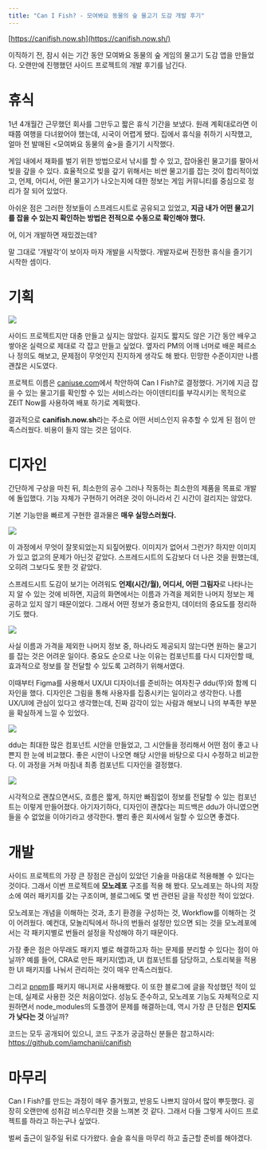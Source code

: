 ```yaml
---
title: "Can I Fish? - 모여봐요 동물의 숲 물고기 도감 개발 후기"
---
```


[https://canifish.now.sh](https://canifish.now.sh/)

이직하기 전, 잠시 쉬는 기간 동안 모여봐요 동물의 숲 게임의 물고기 도감 앱을 만들었다. 오랜만에 진행했던 사이드 프로젝트의 개발 후기를 남긴다.

# 휴식

1년 4개월간 근무했던 회사를 그만두고 짧은 휴식 기간을 보냈다. 원래 계획대로라면 이때쯤 여행을 다녀왔어야 했는데, 시국이 어렵게 됐다. 집에서 휴식을 취하기 시작했고, 얼마 전 발매된 <모여봐요 동물의 숲>을 즐기기 시작했다.

게임 내에서 재화를 벌기 위한 방법으로서 낚시를 할 수 있고, 잡아올린 물고기를 팔아서 빚을 갚을 수 있다. 효율적으로 빚을 갚기 위해서는 비싼 물고기를 잡는 것이 합리적이었고, 언제, 어디서, 어떤 물고기가 나오는지에 대한 정보는 게임 커뮤니티를 중심으로 정리가 잘 되어 있었다.

아쉬운 점은 그러한 정보들이 스프레드시트로 공유되고 있었고, **지금 내가 어떤 물고기를 잡을 수 있는지 확인하는 방법은 전적으로 수동으로 확인해야 했다.**

어, 이거 개발하면 재밌겠는데?

말 그대로 '개발각'이 보이자 마자 개발을 시작했다. 개발자로써 진정한 휴식을 즐기기 시작한 셈이다.

# **기획**

![](b079676e-35ad-421f-8166-da6b06fdd50e_1.png)

사이드 프로젝트지만 대충 만들고 싶지는 않았다. 길지도 짧지도 않은 기간 동안 배우고 쌓아온 실력으로 제대로 각 잡고 만들고 싶었다. 옆자리 PM의 어깨 너머로 배운 페르소나 정의도 해보고, 문제점이 무엇인지 진지하게 생각도 해 봤다. 민망한 수준이지만 나름 괜찮은 시도였다.

프로젝트 이름은 [caniuse.com](https://caniuse.com/)에서 착안하여 Can I Fish?로 결정했다. 거기에 지금 잡을 수 있는 물고기를 확인할 수 있는 서비스라는 아이덴티티를 부각시키는 목적으로 ZEIT Now를 사용하여 배포 하기로 계획했다.

결과적으로 **canifish.now.sh**라는 주소로 어떤 서비스인지 유추할 수 있게 된 점이 만족스러웠다. 비용이 들지 않는 것은 덤이다.

# 디자인

간단하게 구상을 마친 뒤, 최소한의 공수 그러나 작동하는 최소한의 제품을 목표로 개발에 돌입했다. 기능 자체가 구현하기 어려운 것이 아니라서 긴 시간이 걸리지는 않았다.

기본 기능만을 빠르게 구현한 결과물은 **매우 실망스러웠다.**

![](9cc15b38-db7a-4359-93ac-f903bf1aa835_2.png)

이 과정에서 무엇이 잘못되었는지 되짚어봤다. 이미지가 없어서 그런가? 하지만 이미지가 있고 없고의 문제가 아닌것 같았다. 스프레드시트의 도감보다 더 나은 것을 원했는데, 오히려 그보다도 못한 것 같았다.

스프레드시트 도감이 보기는 어려워도 **언제(시간/월), 어디서, 어떤 그림자**로 나타나는지 알 수 있는 것에 비하면, 지금의 화면에서는 이름과 가격을 제외한 나머지 정보는 제공하고 있지 않기 때문이었다. 그래서 어떤 정보가 중요한지, 데이터의 중요도를 정리하기도 했다.

![](8865718c-fac8-4273-892e-fc9b9250f7ad_3.png)

사실 이름과 가격을 제외한 나머지 정보 중, 하나라도 제공되지 않는다면 원하는 물고기를 잡는 것은 어려운 일이다. 중요도 순으로 나눈 이유는 컴포넌트를 다시 디자인할 때, 효과적으로 정보를 잘 전달할 수 있도록 고려하기 위해서였다.

이때부터 Figma를 사용해서 UX/UI 디자이너를 준비하는 여자친구 ddu(뚜)와 함께 디자인을 했다. 디자인은 그림을 통해 사용자를 집중시키는 일이라고 생각한다. 나름 UX/UI에 관심이 있다고 생각했는데, 진짜 감각이 있는 사람과 해보니 나의 부족한 부분을 확실하게 느낄 수 있었다.

![](b9ccbc6b-d2b7-4cec-bf01-76af9c19526c_4.png)

ddu는 최대한 많은 컴포넌트 시안을 만들었고, 그 시안들을 정리해서 어떤 점이 좋고 나쁜지 한 눈에 비교했다. 좋은 시안이 나오면 해당 시안을 바탕으로 다시 수정하고 비교한다. 이 과정을 거쳐 마침내 최종 컴포넌트 디자인을 결정했다.

![](a322e5f1-561f-4e3f-a102-f6a65b9fdd4f_5.png)

시각적으로 괜찮으면서도, 흐름은 짧게, 하지만 빠짐없이 정보를 전달할 수 있는 컴포넌트는 이렇게 만들어졌다. 아기자기하다, 디자인이 괜찮다는 피드백은 ddu가 아니였으면 들을 수 없었을 이야기라고 생각한다. 빨리 좋은 회사에서 일할 수 있으면 좋겠다.

# 개발

사이드 프로젝트의 가장 큰 장점은 관심이 있았던 기술을 마음대로 적용해볼 수 있다는 것이다. 그래서 이번 프로젝트에 **모노레포** 구조를 적용 해 봤다. 모노레포는 하나의 저장소에 여러 패키지를 갖는 구조이며, 블로그에도 몇 번 관련된 글을 작성한 적이 있었다.

모노레포는 개념을 이해하는 것과, 초기 환경을 구성하는 것, Workflow를 이해하는 것이 어려웠다. 예컨대, 모놀리틱에서 하나의 번들러 설정만 있으면 되는 것을 모노레포에서는 각 패키지별로 번들러 설정을 작성해야 하기 때문이다.

가장 좋은 점은 아무래도 패키지 별로 해결하고자 하는 문제를 분리할 수 있다는 점이 아닐까? 예를 들어, CRA로 만든 패키지(앱)과, UI 컴포넌트를 담당하고, 스토리북을 적용한 UI 패키지를 나눠서 관리하는 것이 매우 만족스러웠다.

그리고 [pnpm](https://pnpm.js.org/)를 패키지 매니저로 사용해봤다. 이 또한 블로그에 글을 작성했던 적이 있는데, 실제로 사용한 것은 처음이었다. 성능도 준수하고, 모노레포 기능도 자체적으로 지원하면서 node\_modules의 도플갱어 문제를 해결하는데, 역시 가장 큰 단점은 **인지도가 낮다는 것** 아닐까?

코드는 모두 공개되어 있으니, 코드 구조가 궁금하신 분들은 참고하시라: <https://github.com/iamchanii/canifish>

# 마무리

Can I Fish?를 만드는 과정이 매우 즐거웠고, 반응도 나쁘지 않아서 많이 뿌듯했다. 굉장히 오랜만에 성취감 비스무리한 것을 느껴본 것 같다. 그래서 다들 그렇게 사이드 프로젝트를 하라고 하는구나 싶었다.

벌써 출근이 일주일 뒤로 다가왔다. 슬슬 휴식을 마무리 하고 출근할 준비를 해야겠다.